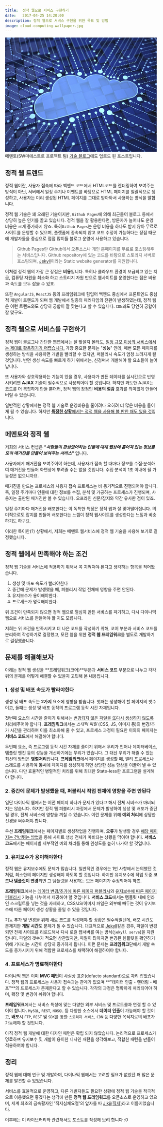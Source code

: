 ```yaml
---
title:  정적 웹으로 서비스 구현하기
date:   2017-04-25 14:20:00
description: 정적 웹으로 서비스 구현을 위한 목표 및 방법
image: cloud-computing-wallpaper.jpg
---
```


<p class="center">
	<img src="/attachs/cloud-computing-wallpaper.jpg" width="500"><br>
	메멘토(SW마에스트로 프로젝트 팀) <a href="https://memento7.github.io/2017/정적-웹으로-서비스-구현하기/">기술 블로그</a>에도 업로드 된 포스트입니다.
</p>


## 정적 웹 트렌드

정적 웹이란, 사용자 접속에 따라 백엔드 코드에서 HTML코드를 렌더링하여 보여주는 방식이 아닌, 서버에서 일정 주기나 이벤트를 바탕으로 HTML 페이지를 일괄적으로 생성하고, 사용자는 미리 생성된 HTML 페이지를 그대로 받아와서 사용하는 방식을 말합니다.

정적 웹 기술은 꽤 오래된 기술이지만, `Github Pages`에 의해 최근들어 블로그 등에서 상당히 높은 인기를 끌고 있습니다. 정적 웹을 잘 활용한다면, 방문자가 늘어나도 운영 비용은 크게 증가하지 않죠. 특히`Github Pages`는 운영 비용을 하나도 받지 않아 무료로 사이트를 운영할 수 있으며, 플랫폼에 종속되지 않고 코드 수정이 가능하다는 장점 때문에 개발자들을 중심으로 점점 많이들 블로그 운영에 사용하고 있습니다.

> Github Pages란 Github에서 오픈소스나 개인 홈페이지를 무료로 호스팅해주는 서비스입니다. Github repository에 있는 코드를 바탕으로 스토리지 서버로 호스팅되며, [Jekyll](https://jekyllrb.com/)이라는 Static website generator를 지원합니다.

이처럼 정적 웹의 가장 큰 장점은 **비용**입니다. 특히나 클라우드 환경이 보급되고 있는 지금, 컴퓨팅 자원을 최소화 하고 스토리지 자원 만으로 웹사이트를 운영한다는 점은 비용과 속도를 모두 잡을 수 있죠.

또한 `AngularJS`, `ReactJS` 등의 프레임워크에 힘입어 백엔드 중심에서 프론트엔드 중심적 개발이 트렌드가 되며 웹 개발에서 일종의 패러다임의 전환이 발생하였는데, 정적 웹은 이런 트렌드와도 상당히 궁합이 잘 맞는다고 할 수 있습니다. `CDN`과도 당연히 궁합이 잘 맞구요.



## 정적 웹으로 서비스를 구현하기

정적 웹이 블로그나 간단한 웹앱에서는 잘 맞을지 몰라도, <u>일정 규모 이상의 서비스에서는 제대로 활용하기가 어렵습니다.</u> 가장 중요한 문제는 "**성능**" 인데, 매번 모든 페이지를 생성하는 방식을 사용하면 개발을 빨리할 수 있지만, 퍼블리시 속도가 엄청 느려지게 될 것입니다. 반면 생성 속도를 빠르게 하기 위해서는, 신경써서 개발해야 할 요소들이 늘어납니다.

또 사용자와 상호작용하는 기능이 있을 경우, 사용자가 만든 데이터를 실시간으로 반영시키려면 **AJAX** 기술이 필수적으로 사용되어야 할 것입니다. 하지만 과도한 AJAX는 코드를 더 복잡하게 만들 뿐더러, 정적 웹의 장점인 **비용의 절감** 효과를 의미없게 만들어 버릴 수 있습니다.

일반적인 상황에서는 정적 웹 기술로 운영비용을 줄이려다 오히려 더 많은 비용을 들이게 될 수 있습니다. 하지만 <u><b>특정한 상황</b>에서는 정적 웹을 사용해 볼 만한 때도 있을 것</u>입니다.



## 메멘토와 정적 웹

저희의 서비스 컨셉은 ***"사람들이 관심있어하는 인물에 대해 웹상에 흩어져 있는 정보를 모아 매거진을 만들어 보여주는 서비스"*** 입니다.

사용자에게 매거진을 보여주어야 하는데, 사용자가 접속 할 때마다 정보를 수집·분석하여 매거진을 만들어 화면상에 뿌려줄 수는 없을 것입니다. 수집·분석이 1초 이내에 될 가능성은 없으니까요.

매거진을 만드는 프로세스와 사용자 접속 프로세스는 비 동기적으로 진행되어야 합니다. 즉, 일정 주기마다 인물에 대한 정보를 수집, 분석 및 가공하는 프로세스가 진행되며, 사용자는 출판된 매거진만 볼 수 있습니다. 오프라인 신문/잡지와 약간 유사한 점이 있죠.

일정 주기마다 매거진을 배포한다는 이 독특한 특징은 정적 웹과 잘 맞아떨어집니다. 의미적으로도 잡지를 만들어 배포한다는 느낌이 정적 웹사이트를 생성한다는 느낌과 비슷하기도 하구요.

이러한 특이한(?) 상황에서, 저희는 메멘토 웹서비스에 정적 웹 기술을 사용해 보기로 결정했습니다.



## 정적 웹에서 만족해야 하는 조건

정적 웹 기술을 서비스에 적용하기 위해서 꼭 지켜져야 된다고 생각하는 항목을 적어봤습니다.

1. 생성 및 배포 속도가 빨라야한다
2. 중간에 문제가 발생했을 때, 퍼블리시 작업 전체에 영향을 주면 안된다.
3. 유지보수가 용이해야한다.
4. 프로세스가 명료해야한다.


위 조건이 만족되지 않으면 정적 웹으로 열심히 만든 서비스를 파기하고, 다시 다이나믹 웹으로 서비스를 만들어야 할 지도 모릅니다.

저희는 위 조건을 만족시키고 더 나은 코드를 작성하기 위해, 코어 부분과 서비스 코드를 분리하여 작성하기로 결정했고, 모던 웹을 위한 **정적 웹 프레임워크**를 별도로 개발하기로 결정했습니다.



## 문제를 해결해보자

아래는 정적 웹 생성을 **프레임워크(코어)**부분과 **서비스 코드** 부분으로 나누고 각각 위의 문제를 어떻게 해결할 수 있을지 고민해 본 내용입니다.

### 1. 생성 및 배포 속도가 빨라야한다

생성 및 배포 속도는 **2가지** 요소에 영향을 받습니다. 첫째는 생성해야 할 페이지의 갯수이고, 둘째는 생성 및 배포 동작의 프로그램 동작 시간 자체입니다.

첫번째 요소의 시간을 줄이기 위해서는 <u>변경되지 않은 파일을 또다시 생성하지 않도록</u> 처리해주어야 합니다. **프레임워크**에서는 *스태틱 파일* (CSS, JS, 이미지 등)의 변경/추가 시간을 관리하여 이를 최소화해 줄 수 있고, 프로세스 과정이 필요한 이외의 페이지는 **서비스 코드**에서 해결해야 합니다.

두번째 요소, 즉 프로그램 동작 시간 자체를 줄이기 위해서 우리가 언어나 데이터베이스, 템플릿 엔진 등의 성능을 개선하기에는 무리가 있습니다. 그 대신 우리가 해줄 수 있는 최선의 방법은 **병렬처리**입니다. **프레임워크**에서 페이지를 생성할 때, 멀티 프로세스나 스레드를 사용하여 **동시**에 페이지를 생성하게 하면 상당한 성능 향상을 이끌어 낼 수 있습니다. 다만 효율적인 병렬적인 처리를 위해 최대한 State-less한 프로그램을 설계해야 합니다.



### 2. 중간에 문제가 발생했을 때, 퍼블리시 작업 전체에 영향을 주면 안된다

일단 다이나믹 웹에서는 어떤 페이지 하나가 문제가 있다고 해서 전체 서비스가 마비되지는 않습니다. 하지만 정적 웹 퍼블리시 과정에서 문제가 발생하여 생성 및 배포가 중단 될 경우, 전체 서비스에 영향을 끼칠 수 있습니다. 이런 문제를 위해 **예외 처리**에 상당한 신경을 써주어야 합니다.

우선 **프레임워크**에서는 페이지별로 생성작업을 진행하며, **오류**가 발생할 경우 <u>해당 페이지는 건너뛰는 방법</u>을 통해 사이트 생성 전체가 마비되는 상황을 막아야 합니다. **서비스 코드**에서는 페이지별 세부적인 예외 처리를 통해 완성도를 높혀 나가야 할 것입니다.



### 3. 유지보수가 용이해야한다

정적 웹은 유지보수에도 문제가 많습니다. 일반적인 경우에는 1번 사항에서 논의했던 것처럼, 최소한의 페이지만 생성해야 하도록 할 것입니다. 하지만 유지보수에 작업 도중 **코드나 템플릿이 변경**되면 그 템플릿을 사용하는 모든 페이지가 수정되어야 하죠.

**프레임워크**에서는 <u>데이터 변경/추가에 따른 페이지 퍼블리시</u>와 <u>유지보수에 따른 페이지 퍼블리시</u> 기능을 나누어서 제공해야 할 것입니다. **서비스 코드**에서는 템플릿 내에 인라인 스크립트를 넣는 것을 자제하고, CSS/JS/이미지 파일은 외부에 빼두는 것이 유지보수에 따른 페이지 생성 상황을 줄일 수 있을 것입니다.

기능 추가 및 변경을 위해 새로 코드를 작성해야 할 상황은 필수적일텐데, 배포 시간도 문제지만 **개발 시간**도 문제가 될 수 있습니다. 대표적으로 [Jekyll](https://jekyllrb.com/)같은 경우, 파일이 변경되면 전체 사이트를 리로드해서 다시 로컬 웹서버를 여는 방식(`jekyll serve`)을 지원합니다. 파일의 갯수가 적으면 상관없지만, 파일이 많아지면 변경된 템플릿을 확인하기 위해 기다리는 시간이 상당히 증가하게 됩니다. 이런 문제는 **프레임워크**단에서 개발 속도를 증가시키기 위해 적합한 프로세스를 채택하여 해결하여야 합니다.



### 4. 프로세스가 명료해야한다

다이나믹 웹은 이미 **MVC 패턴**이 사실상 표준(defacto standard)으로 자리 잡았습니다. 정적 웹의 프로세스는 사용자 접속과는 관계가 없으며 **"데이터 인출 - 렌더링 - 배포"**의 프로세스가 존재한다고 할 수 있습니다. 각각의 과정은 명확하게 처리되어야 하며, 확장 및 변경이 쉬워야 합니다.

**프레임워크**에서는 서비스 특성에 맞는 다양한 외부 서비스 및 프로토콜과 연결 할 수 있어야 합니다.  `MySQL`, `REST`, `NOSQL` 등 다양한 소스에서 **데이터 인출**이 가능해야 할 것이고, **배포**시 `FTP`, `REST` 및  `SDK`를 통한  `스토리지 서비스`, `CDN` 등 다양한 목적지로의 배포가 가능해야 할 것입니다.

아직 정적 웹 개발에 대한 디자인 패턴은 확립 되지 않았습니다. 논리적으로 프로세스가 명료하며 유지보수 및 개발이 용이한 디자인 패턴을 생각해보고, 적합한 패턴을 만들어 적용하여야 합니다.



## 정리

정적 웹에 대해 연구 및 개발하며, 다이나믹 웹에서는 고려할 필요가 없었던 꽤 많은 문제를 발견할 수 있었습니다.

서비스를 효율적으로 운영하고, 다른 개발자들도 필요한 상황에 정적 웹 기술을 적극적으로 이용했으면 좋겠다는 생각에 만든 **정적 웹 프레임워크**를 오픈소스로 운영하고 있으며, 세계 최초의 금속활자인 '직지심체요절'의 앞자를 따 [Jikji(직지)](https://github.com/Prev/jikji)라고 이름지었습니다.

이후에는 이 라이브러리와 관련해서도 포스트를 작성해 보려 합니다 :0

